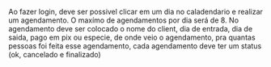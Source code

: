Ao fazer login, deve ser possivel clicar em um dia no caladendario e realizar um agendamento. O maxímo de agendamentos por dia será de 8. No agendamento deve ser colocado o nome do client, dia de entrada, dia de saida, pago em pix ou especie, de onde veio o agendamento, pra quantas pessoas foi feita esse agendamento, cada agendamento deve ter um status (ok, cancelado e finalizado)